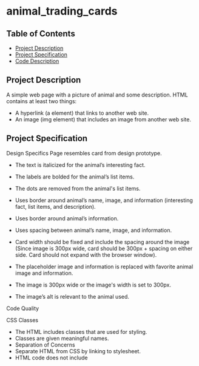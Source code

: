 # animal_trading_cards


## Table of Contents

* [Project Description](#project_description)
* [Project Specification](#project_specification)
* [Code Description](#code_description)

## Project Description

A simple web page with a picture of animal and some description.
HTML contains at least two things:

- A hyperlink (a element) that links to another web site.
- An image (img element) that includes an image from another web site.


## Project Specification 


Design Specifics
Page resembles card from design prototype.

- The text is italicized for the animal’s interesting fact.
- The labels are bolded for the animal’s list items.
- The dots are removed from the animal's list items.
- Uses border around animal’s name, image, and information (interesting fact, list items, and description).
- Uses border around animal’s information.
- Uses spacing between animal’s name, image, and information.
- Card width should be fixed and include the spacing around the image (Since image is 300px wide, card should be 300px + spacing on either side. Card should not expand with the browser window).

- The placeholder image and information is replaced with favorite animal image and information.
- The image is 300px wide or the image's width is set to 300px.
- The image’s alt is relevant to the animal used.

Code Quality


CSS Classes
- The HTML includes classes that are used for styling.
- Classes are given meaningful names.
- Separation of Concerns
- Separate HTML from CSS by linking to stylesheet.
- HTML code does not include <style> elements or style attributes in the body.

Code Quality

- Code is ready for review, meaning new lines and indentation are used for easy readability.

### Code Description

Separates HTML from CSS by linking to stylesheet.
```
	<link rel="stylesheet" href="styles.css">

```

Use list tag <li> to make a required list.
  
```
<ul>
				<!-- your favorite animal's list items go here -->
				<li><span>Size</span>: 1,8 m long, 0,7 m height</li>
				<li><span>Weight</span>: up to 20 kg</li>
				<li><span>Skull</span>: was up to 25 cm long</li>
				<li><span>Bone outgrowths</span>: stretched along from 4-10 vertebrae</li>
</ul>
```

Dots are removed from the animal's list items (CSS).
```
ul {
    float: left;
    /*The dots are removed from the animal's list items.*/
    list-style: none;
    padding-left: 0;
}
```

The labels are bolded for the animal’s list items.
```
span {
  
    font-weight: bold;
}   
```
Use validator at https://validator.w3.org/ to check code.      
